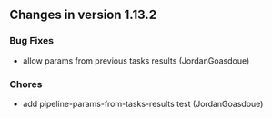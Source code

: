 
## Changes in version 1.13.2

### Bug Fixes

* allow params from previous tasks results (JordanGoasdoue)

### Chores

* add pipeline-params-from-tasks-results test (JordanGoasdoue)
